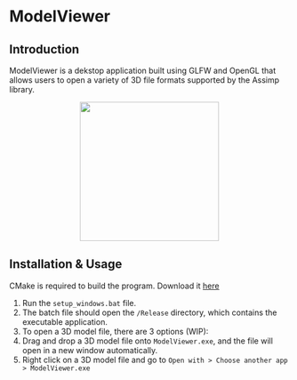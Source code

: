 # ModelViewer

## Introduction
ModelViewer is a dekstop application built using GLFW and OpenGL that allows users to open a variety of 3D file formats supported by the Assimp library. 

<p align="center">
  <img src="doc/intro.gif" height="250">
</p>

## Installation & Usage
CMake is required to build the program. Download it [here](https://cmake.org/download/)
1. Run the `setup_windows.bat` file.
2. The batch file should open the `/Release` directory, which contains the executable application.
3. To open a 3D model file, there are 3 options (WIP):
4. Drag and drop a 3D model file onto `ModelViewer.exe`, and the file will open in a new window automatically.
5. Right click on a 3D model file and go to `Open with > Choose another app > ModelViewer.exe`
